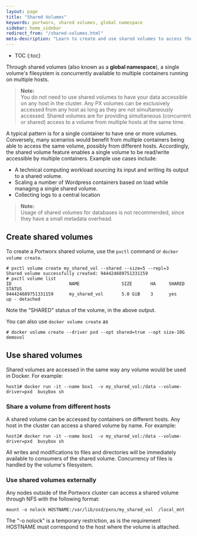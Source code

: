 ```yaml
---
layout: page
title: "Shared Volumes"
keywords: portworx, shared volumes, global namespace
sidebar: home_sidebar
redirect_from: "/shared-volumes.html"
meta-description: "Learn to create and use shared volumes to access the same Docker volume from multiple containers. See for youself!"
---
```


* TOC
{:toc}

Through shared volumes (also known as a **global namespace**), a single volume's filesystem is concurrently available to multiple containers running on multiple hosts.

>**Note:**<br/>You do not need to use shared volumes to have your data accessible on any host in the cluster.  Any PX volumes can be exclusively accessed from any host as long as they are not simultaneously accessed.  Shared volumes are for providing simultaneous (concurrent or shared) access to a volume from multiple hosts at the same time.

A typical pattern is for a single container to have one or more volumes. Conversely, many scenarios would benefit from multiple containers being able to access the same volume, possibly from different hosts. Accordingly, the shared volume feature enables a single volume to be read/write accessible by multiple containers. Example use cases include:

* A technical computing workload sourcing its input and writing its output to a shared volume.
* Scaling a number of Wordpress containers based on load while managing a single shared volume.
* Collecting logs to a central location

>**Note:**<br/>Usage of shared volumes for databases is not recommended, since they have a small metadata overhead.

## Create shared volumes
To create a Portworx shared volume, use the `pxctl` command or `docker volume create`.

```
# pxctl volume create my_shared_vol --shared --size=5 --repl=3
Shared volume successfully created: 944424689751331159
# pxctl volume list
ID			            NAME		        SIZE	   HA	  SHARED	STATUS
944424689751331159	    my_shared_vol	    5.0 GiB	   3	  yes	    up - detached
```

Note the "SHARED" status of the volume, in the above output.

You can also use `docker volume create` as

```
# docker volume create --driver pxd --opt shared=true --opt size-10G demovol
```

## Use shared volumes
Shared volumes are accessed in the same way any  volume would be used in Docker. For example:

```
host1# docker run -it --name box1  -v my_shared_vol:/data --volume-driver=pxd  busybox sh
```

### Share a volume from different hosts
A shared volume can be accessed by containers on different hosts. Any host in the cluster can access a shared volume by name. For example:

```
host2# docker run -it --name box1  -v my_shared_vol:/data --volume-driver=pxd  busybox sh
```

All writes and modifications to files and directories will be immediately available to consumers of the shared volume. Concurrency of files is handled by the volume's filesystem.

### Use shared volumes externally
Any nodes outside of the Portworx cluster can access a shared volume through NFS with the following format:

```
mount -o nolock HOSTNAME:/var/lib/osd/pxns/my_shared_vol  /local_mnt
```

The "-o nolock" is a temporary restriction, as is the requirement HOSTNAME must correspond to the host where the volume is attached.
